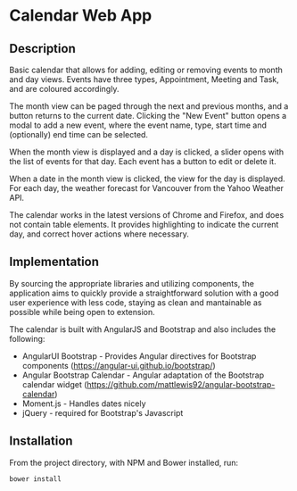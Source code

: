 # Calendar Web App

## Description
Basic calendar that allows for adding, editing or removing events to month and day views. Events have three types, Appointment, Meeting and Task, and are coloured accordingly. 

The month view can be paged through the next and previous months, and a button returns to the current date. Clicking the "New Event" button opens a modal to add a new event, where the event name, type, start time and (optionally) end time can be selected.

When the month view is displayed and a day is clicked, a slider opens with the list of events for that day. Each event has a button to edit or delete it. 

When a date in the month view is clicked, the view for the day is displayed. For each day, the weather forecast for Vancouver from the Yahoo Weather API.

The calendar works in the latest versions of Chrome and Firefox, and does not contain table elements. It provides highlighting to indicate the current day, and correct hover actions where necessary.

## Implementation

By sourcing the appropriate libraries and utilizing components, the application aims to quickly provide a straightforward solution with a good user experience with less code, staying as clean and mantainable as possible while being open to extension.

The calendar is built with AngularJS and Bootstrap and also includes the following:

- AngularUI Bootstrap - Provides Angular directives for Bootstrap components (https://angular-ui.github.io/bootstrap/)
- Angular Bootstrap Calendar -  Angular adaptation of the Bootstrap calendar widget (https://github.com/mattlewis92/angular-bootstrap-calendar)
- Moment.js - Handles dates nicely
- jQuery - required for Bootstrap's Javascript


## Installation

From the project directory, with NPM and Bower installed, run:

`bower install`

